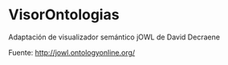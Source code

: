# VisorOntologias
Adaptación de visualizador semántico jOWL de David Decraene

Fuente: http://jowl.ontologyonline.org/


